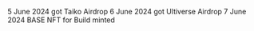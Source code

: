 5 June 2024 got Taiko Airdrop
6 June 2024 got Ultiverse Airdrop
7 June 2024 BASE NFT for Build minted
